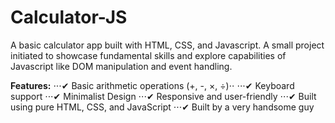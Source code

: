 # Calculator-JS

A basic calculator app built with HTML, CSS, and Javascript. A small project initiated to showcase fundamental skills and explore capabilities of Javascript like DOM manipulation and event handling.

**Features:**
⋅⋅⋅✔ Basic arithmetic operations (+, -, ×, ÷)⋅⋅
⋅⋅⋅✔ Keyboard support
⋅⋅⋅✔ Minimalist Design
⋅⋅⋅✔ Responsive and user-friendly
⋅⋅⋅✔ Built using pure HTML, CSS, and JavaScript
⋅⋅⋅✔ Built by a very handsome guy
